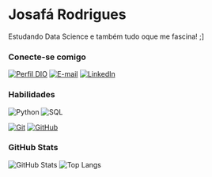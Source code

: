 # Josafá Rodrigues

Estudando Data Science e também tudo oque me fascina! ;]

### Conecte-se comigo

[![Perfil DIO](https://img.shields.io/badge/-Meu%20Perfil%20na%20DIO-30A3DC?style=for-the-badge)](https://www.dio.me/users/josafa_mafra)
[![E-mail](https://img.shields.io/badge/-Email-000?style=for-the-badge&logo=microsoft-outlook&logoColor=E94D5F)](mailto:josafa.mafra@gmail.com)
[![LinkedIn](https://img.shields.io/badge/-LinkedIn-000?style=for-the-badge&logo=linkedin&logoColor=30A3DC)](https://www.linkedin.com/in/josafa-mafra/)

### Habilidades
![Python](https://img.shields.io/badge/Python-000?style=for-the-badge&logo=python&logoColor=91c744)
![SQL](https://img.shields.io/badge/Sql-000?style=for-the-badge&logo=oracle&logoColor=white)

[![Git](https://img.shields.io/badge/Git-000?style=for-the-badge&logo=git&logoColor=fff)](https://git-scm.com/doc)
[![GitHub](https://img.shields.io/badge/GitHub-000?style=for-the-badge&logo=github&logoColor=91c744)](https://docs.github.com/)

### GitHub Stats

![GitHub Stats](https://github-readme-stats.vercel.app/api?username=mr-mafra&theme=transparent&bg_color=000&border_color=91c744&show_icons=true&icon_color=FFF&title_color=FFF&text_color=91c744&hide_title=true&hide=stars)
![Top Langs](https://github-readme-stats-git-masterrstaa-rickstaa.vercel.app/api/top-langs/?username=mr-mafra&layout=compact&bg_color=000&border_color=91c744&title_color=FFF&text_color=91c744)